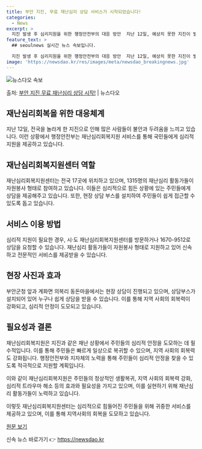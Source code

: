 ```yaml
---
title: 부안 지진, 무료 재난심리 상담 서비스가 시작되었습니다!
categories:
  - News
excerpt: >
  지진 발생 후 심리지원을 위한 행정안전부의 대응 방안  지난 12일, 예상치 못한 지진이 발생하여 많은 주민…
feature_text: >
  ## seoulnews 실시간 뉴스 속보입니다.

  지진 발생 후 심리지원을 위한 행정안전부의 대응 방안  지난 12일, 예상치 못한 지진이 발생하여 많은 주민…
image: 'https://newsdao.kr/res/images/meta/newsdao_breakingnews.jpg'
---
```


![뉴스다오 속보](https://newsdao.kr/res/images/meta/newsdao_breakingnews.jpg)

<p>출처: <a href="https://newsdao.kr/4230" rel="dofollow">부안 지진 무료 재난심리 상담 시작!</a> | 뉴스다오</p>

## 재난심리회복을 위한 대응체계

지난 12일, 전국을 놀라게 한 지진으로 인해 많은 사람들이 불안과 두려움을 느끼고 있습니다. 이런 상황에서 행정안전부는 재난심리회복지원 서비스를 통해 국민들에게 심리적 지원을 제공하고 있습니다.

## 재난심리회복지원센터 역할

재난심리회복지원센터는 전국 17곳에 위치하고 있으며, 1315명의 재난심리 활동가들이 자원봉사 형태로 참여하고 있습니다. 이들은 심리적으로 힘든 상황에 있는 주민들에게 상담을 제공해주고 있습니다. 또한, 현장 상담 부스를 설치하여 주민들이 쉽게 접근할 수 있도록 돕고 있습니다.

## 서비스 이용 방법

심리적 지원이 필요한 경우, 시·도 재난심리회복지원센터를 방문하거나 1670-9512로 상담을 요청할 수 있습니다. 재난심리 활동가들이 자원봉사 형태로 지원하고 있어 신속하고 전문적인 서비스를 제공받을 수 있습니다.

## 현장 사진과 효과

부안군청 앞과 계화면 의복리 동돈마을에서는 현장 상담이 진행되고 있으며, 상담부스가 설치되어 있어 누구나 쉽게 상담을 받을 수 있습니다. 이를 통해 지역 사회의 회복력이 강화되고, 심리적 안정이 도모되고 있습니다.

## 필요성과 결론

재난심리회복지원은 지진과 같은 재난 상황에서 주민들의 심리적 안정을 도모하는 데 필수적입니다. 이를 통해 주민들은 빠르게 일상으로 복귀할 수 있으며, 지역 사회의 회복력도 강화됩니다. 행정안전부와 지자체의 노력을 통해 주민들이 심리적 안정을 찾을 수 있도록 적극적으로 지원할 계획입니다. 

이와 같이 재난심리회복지원은 주민들의 정상적인 생활복귀, 지역 사회의 회복력 강화, 심리적 트라우마 해소 등의 효과와 필요성을 가지고 있으며, 이를 실현하기 위해 재난심리 활동가들이 노력하고 있습니다.

이렇듯 재난심리회복지원센터는 심리적으로 힘들어진 주민들을 위해 귀중한 서비스를 제공하고 있으며, 이를 통해 지역사회의 회복을 도모하고 있습니다.

[원문 보기](https://newsdao.kr/4230) 

신속 뉴스 바로가기 👉 <a href="https://newsdao.kr" rel="dofollow">https://newsdao.kr</a>



